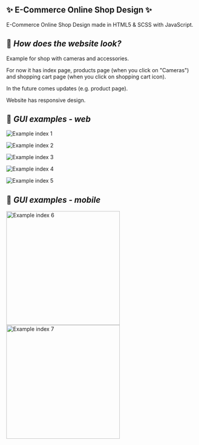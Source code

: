 ## ✨ E-Commerce Online Shop Design ✨

E-Commerce Online Shop Design made in HTML5 &amp; SCSS with JavaScript.

## :pushpin: _How does the website look?_

Example for shop with cameras and accessories.

For now it has index page, products page (when you click on "Cameras") and shopping cart page (when you click on shopping cart icon).

In the future comes updates (e.g. product page).

Website has responsive design.

## :pushpin: _GUI examples - web_

![Example index 1](/img/Online_Shop_1.png)

![Example index 2](/img/Online_Shop_2.png)

![Example index 3](/img/Online_Shop_3.png)

![Example index 4](/img/Online_Shop_4.png)

![Example index 5](/img/Online_Shop_5.png)

## :pushpin: _GUI examples - mobile_

<img src="/img/Online_Shop_6.png" width="300" height="auto" alt="Example index 6"/>

<img src="/img/Online_Shop_7.png" width="300" height="auto" alt="Example index 7"/>
